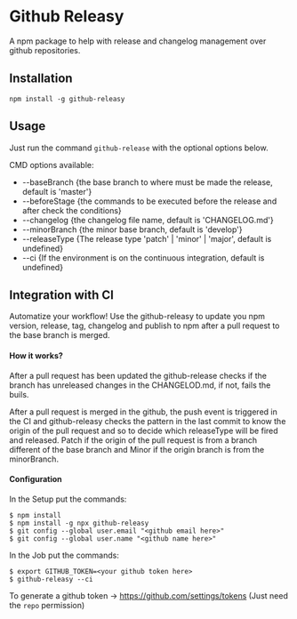 # Github Releasy

A npm package to help with release and changelog management over github repositories.

## Installation

```
npm install -g github-releasy
```

## Usage

Just run the command `github-release` with the optional options below.

CMD options available:

- --baseBranch {the base branch to where must be made the release, default is 'master'}
- --beforeStage {the commands to be executed before the release and after check the conditions}
- --changelog {the changelog file name, default is 'CHANGELOG.md'}
- --minorBranch {the minor base branch, default is 'develop'}
- --releaseType {The release type 'patch' | 'minor' | 'major', default is undefined}
- --ci {If the environment is on the continuous integration, default is undefined}

## Integration with CI

Automatize your workflow! Use the github-releasy to update you npm version, release, tag, changelog and publish to npm after a pull request to the base branch is merged.

#### How it works?
After a pull request has been updated the github-release checks if the branch has unreleased changes in the CHANGELOD.md, if not, fails the buils.

After a pull request is merged in the github, the push event is triggered in the CI and github-releasy checks the pattern in the last commit to know the origin of the pull request and so to decide which releaseType will be fired and released. Patch if the origin of the pull request is from a branch different of the base branch and Minor if the origin branch is from the minorBranch.

#### Configuration

In the Setup put the commands:
```
$ npm install
$ npm install -g npx github-releasy
$ git config --global user.email "<github email here>"
$ git config --global user.name "<github name here>"
```

In the Job put the commands:
```
$ export GITHUB_TOKEN=<your github token here>
$ github-releasy --ci
```

To generate a github token -> https://github.com/settings/tokens
(Just need the `repo` permission)
